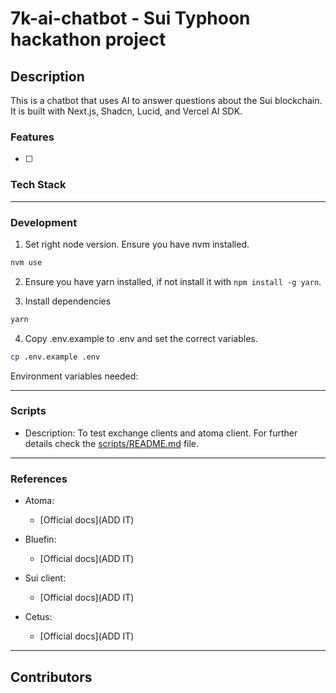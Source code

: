 # 7k-ai-chatbot - Sui Typhoon hackathon project

## Description

This is a chatbot that uses AI to answer questions about the Sui blockchain. It is built with Next.js, Shadcn, Lucid, and Vercel AI SDK.

### Features

- [ ]

### Tech Stack

---

### Development

1. Set right node version. Ensure you have nvm installed.

```bash
nvm use
```

2. Ensure you have yarn installed, if not install it with `npm install -g yarn`.

3. Install dependencies

```bash
yarn
```

4. Copy .env.example to .env and set the correct variables.

```bash
cp .env.example .env
```

Environment variables needed:

---

### Scripts

- Description: To test exchange clients and atoma client. For further details check the [scripts/README.md](scripts/README.md) file.

---

### References

- Atoma:

  - [Official docs](ADD IT)

- Bluefin:

  - [Official docs](ADD IT)

- Sui client:

  - [Official docs](ADD IT)

- Cetus:

  - [Official docs](ADD IT)

---

## Contributors

